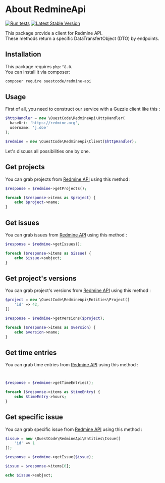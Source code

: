 # About RedmineApi

[![Run tests](https://github.com/ouest-code/redmine-api/actions/workflows/run_tests.yml/badge.svg)](https://github.com/ouest-code/redmine-api/actions/workflows/run_tests.yml)
[![Latest Stable Version](https://poser.pugx.org/ouestcode/redmine-api/v/stable)](https://packagist.org/packages/ouestcode/redmine-api)

This package provide a client for Redmine API.  
These methods return a specific DataTransfertObject (DTO) by endpoints.

## Installation

This package requires `php:^8.0`.  
You can install it via composer:

```bash
composer require ouestcode/redmine-api
```

## Usage

First of all, you need to construct our service with a Guzzle client like this :

```php
$httpHandler = new \OuestCode\RedmineApi\HttpHandler(
  baseUri: 'https://redmine.org',
  username: 'j.doe'
);

$redmine = new \OuestCode\RedmineApi\Client($httpHandler);
```

Let's discuss all possibilities one by one.

## Get projects

You can grab projects from [Redmine API](https://www.redmine.org/projects/redmine/wiki/Rest_Projects) using this method :

```php
$response = $redmine->getProjects();

foreach ($response->items as $project) {
    echo $project->name;
}
``` 

## Get issues

You can grab issues from [Redmine API](https://www.redmine.org/projects/redmine/wiki/Rest_Issues) using this method :

```php
$response = $redmine->getIssues();

foreach ($response->items as $issue) {
    echo $issue->subject;
}
``` 

## Get project's versions

You can grab project's versions from [Redmine API](https://www.redmine.org/projects/redmine/wiki/Rest_Versions) using this method :

```php
$project = new \OuestCode\RedmineApi\Entities\Project([
    'id' => 42,
])

$response = $redmine->getVersions($project);

foreach ($response->items as $version) {
    echo $version->name;
}
``` 

## Get time entries

You can grab time entries from [Redmine API](https://www.redmine.org/projects/redmine/wiki/Rest_TimeEntries) using this method :

```php


$response = $redmine->getTimeEntries();

foreach ($response->items as $timeEntry) {
    echo $timeEntry->hours;
}
```

## Get specific issue

You can grab specific issue from [Redmine API](https://www.redmine.org/projects/redmine/wiki/Rest_Issues) using this method :

```php
$issue = new \OuestCode\RedmineApi\Entities\Issue([
    'id' => 1
]);

$response = $redmine->getIssue($issue);

$issue = $response->items[0];

echo $issue->subject;
``` 